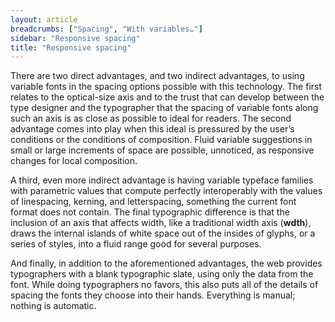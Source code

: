 ```yaml
---
layout: article
breadcrumbs: ["Spacing", "With variables…"]
sidebar: "Responsive spacing"
title: "Responsive spacing"
---
```

There are two direct advantages, and two indirect advantages, to using variable fonts in the spacing options possible with this technology. The first relates to the optical-size axis and to the trust that can develop between the type designer and the typographer that the spacing of variable fonts along such an axis is as close as possible to ideal for readers. The second advantage comes into play when this ideal is pressured by the user’s conditions or the conditions of composition. Fluid variable suggestions in small or large increments of space are possible, unnoticed, as responsive changes for local composition.

A third, even more indirect advantage is having variable typeface families with parametric values that compute perfectly interoperably with the values of linespacing, kerning, and letterspacing, something the current font format does not contain. The final typographic difference is that the inclusion of an axis that affects width, like a traditional width axis (<strong>wdth</strong>), draws the internal islands of white space out of the insides of glyphs, or a series of styles, into a fluid range good for several purposes.

And finally, in addition to the aforementioned advantages, the web provides typographers with a blank typographic slate, using only the data from the font. While doing typographers no favors, this also puts all of the details of spacing the fonts they choose into their hands. Everything is manual; nothing is automatic.
